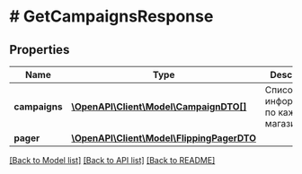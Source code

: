 # # GetCampaignsResponse

## Properties

Name | Type | Description | Notes
------------ | ------------- | ------------- | -------------
**campaigns** | [**\OpenAPI\Client\Model\CampaignDTO[]**](CampaignDTO.md) | Список с информацией по каждому магазину. |
**pager** | [**\OpenAPI\Client\Model\FlippingPagerDTO**](FlippingPagerDTO.md) |  | [optional]

[[Back to Model list]](../../README.md#models) [[Back to API list]](../../README.md#endpoints) [[Back to README]](../../README.md)
